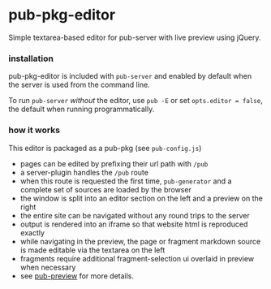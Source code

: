 # pub-pkg-editor

Simple textarea-based editor for pub-server with live preview using jQuery.

### installation

pub-pkg-editor is included with `pub-server` and enabled by default when the server is used from the command line.

To run `pub-server` _without_ the editor, use `pub -E` or set `opts.editor = false`, the default when running programmatically.

### how it works

This editor is packaged as a pub-pkg (see `pub-config.js`)

- pages can be edited by prefixing their url path with `/pub`
- a server-plugin handles the `/pub` route
- when this route is requested the first time, `pub-generator` and a complete set of sources are loaded by the browser
- the window is split into an editor section on the left and a preview on the right
- the entire site can be navigated without any round trips to the server
- output is rendered into an iframe so that website html is reproduced exactly
- while navigating in the preview, the page or fragment markdown source is made editable via the textarea on the left
- fragments require additional fragment-selection ui overlaid in preview when necessary
- see [pub-preview](https://github.com/jldec/pub-preview) for more details.
